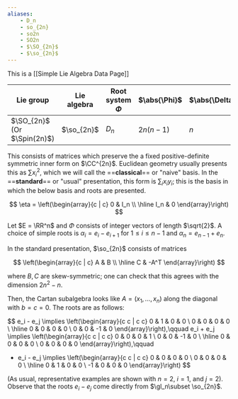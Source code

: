 ```yaml
---
aliases:
    - D_n
    - so_{2n}
    - so2n
    - SO2n
    - $\SO_{2n}$
    - $\so_{2n}$
---
```

This is a [[Simple Lie Algebra Data Page]]

| Lie group                   | Lie algebra | Root system $\Phi$ | $\abs{\Phi}$ | $\abs{\Delta}$ | $\abs{W}$   |     |     |
| --------------------------- | ----------- | ------------------ | ------------ | -------------- | ----------- | --- | --- |
| $\SO_{2n}$ (Or $\Spin(2n)$) | $\so_{2n}$  | $D_n$              | $2n(n-1)$    | $n$            | $2^{n-1}n!$ |     |     |

This consists of matrices which preserve the a fixed positive-definite symmetric inner form on $\CC^{2n}$. Euclidean geometry usually presents this as $\sum x_i^2$, which we will call the ==**classical**== or "naive" basis. In the ==**standard**== or "usual" presentation, this form is $\sum_i x_iy_i$; this is the basis in which the below basis and roots are presented.

$$
\eta = \left(\begin{array}{c | c}
0 & I_n \\
\hline
I_n & 0
\end{array}\right)
$$

Let $E = \RR^n$ and $\Phi$ consists of integer vectors of length $\sqrt{2}$. A choice of simple roots is $\alpha_i = e_i - e_{i+1}$ for $1\leq i\leq n - 1$ and $\alpha_n = e_{n-1} + e_n$.

In the standard presentation, $\so_{2n}$ consists of matrices

$$
\left(\begin{array}{c | c}
A & B \\
\hline
C & -A^T
\end{array}\right)
$$

where $B,C$ are skew-symmetric; one can check that this agrees with the dimension $2n^2 - n$.

Then, the Cartan subalgebra looks like $A = (x_1,\dots, x_n)$ along the diagonal with $b = c = 0$. The roots are as follows:

$$
e_i - e_j \implies \left(\begin{array}{c c | c c}
0 & 1 & 0 & 0 \\
0 & 0 & 0 & 0 \\
\hline
0 & 0 & 0 & 0 \\
0 & 0 & -1 & 0
\end{array}\right),\qquad
e_i + e_j \implies \left(\begin{array}{c c | c c}
0 & 0 & 0 & 1 \\
0 & 0 & -1 & 0 \\
\hline
0 & 0 & 0 & 0 \\
0 & 0 & 0 & 0
\end{array}\right),\qquad
- e_i - e_j \implies \left(\begin{array}{c c | c c}
0 & 0 & 0 & 0 \\
0 & 0 & 0 & 0 \\
\hline
0 & 1 & 0 & 0 \\
-1 & 0 & 0 & 0
\end{array}\right)
$$

(As usual, representative examples are shown with $n = 2$, $i = 1$, and $j = 2$). Observe that the roots $e_i - e_j$ come directly from $\gl_n\subset \so_{2n}$.